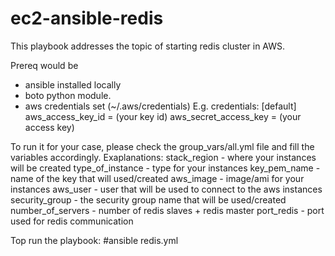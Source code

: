 # ec2-ansible-redis

This playbook addresses the topic of starting redis cluster in AWS.

Prereq would be
- ansible installed locally 
- boto python module.
- aws credentials set (~/.aws/credentials)
E.g. credentials:
[default]
aws_access_key_id = (your key id)
aws_secret_access_key = (your access key)

To run it for your case, please check the group_vars/all.yml file and fill the variables accordingly.
Exaplanations:
stack_region - where your instances will be created 
type_of_instance - type for your instances
key_pem_name - name of the key that will used/created
aws_image - image/ami for your instances
aws_user - user that will be used to connect to the aws instances
security_group - the security group name that will be used/created
number_of_servers - number of redis slaves + redis master
port_redis - port used for redis communication

Top run the playbook: #ansible redis.yml
